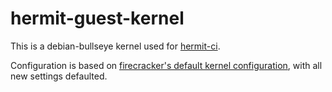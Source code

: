 # hermit-guest-kernel

This is a debian-bullseye kernel used for [hermit-ci](https://github.com/thepwagner/hermit).

Configuration is based on [firecracker's default kernel configuration](https://github.com/firecracker-microvm/firecracker/blob/8be922692b03f1240a3ed2ae4b144b086963416d/resources/microvm-kernel-x86_64.config), with all new settings defaulted.
